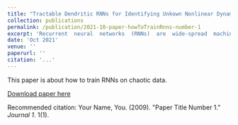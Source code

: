 ```yaml
---
title: "Tractable Dendritic RNNs for Identifying Unkown Nonlinear Dynamical Systems"
collection: publications
permalink: /publication/2021-10-paper-howToTrainRnns-number-1
excerpt: 'Recurrent  neural  networks  (RNNs)  are  wide-spread  machine  learning  tools  formodeling sequential and time series data.  They are notoriously hard to train be-cause their loss gradients backpropagated in time tend to saturate or diverge duringtraining.  This is known as the exploding and vanishing gradient problem.  Previ-ous solutions to this issue either built on rather complicated, purpose-engineeredarchitectures with gated memory buffers, or - more recently - imposed constraintsthat ensure convergence to a fixed point or restrict (the eigenspectrum of) the re-currence matrix.  Such constraints, however, convey severe limitations on the ex-pressivity of the RNN. Essential intrinsic dynamics such as multistability or chaosare disabled.  This is inherently at disaccord with the chaotic nature of many, ifnot most, time series encountered in nature and society. Here we offer a compre-hensive theoretical treatment of this problem by relating the loss gradients duringRNN training to the Lyapunov spectrum of RNN-generated orbits.   We mathe-matically prove that RNNs producing stable equilibrium or cyclic behavior havebounded gradients, whereas the gradients of RNNs with chaotic dynamics alwaysdiverge.  Based on these analyses and insights, we offer an effective yet simpletraining technique for chaotic data and guidance on how to choose relevant hyper-parameters according to the Lyapunov spectrum.'
date: 'Oct 2021'
venue: ''
paperurl: ''
citation: '...'
---
```

This paper is about how to train RNNs on chaotic data.

[Download paper here](http://academicpages.github.io/files/paper1.pdf)

Recommended citation: Your Name, You. (2009). "Paper Title Number 1." <i>Journal 1</i>. 1(1).